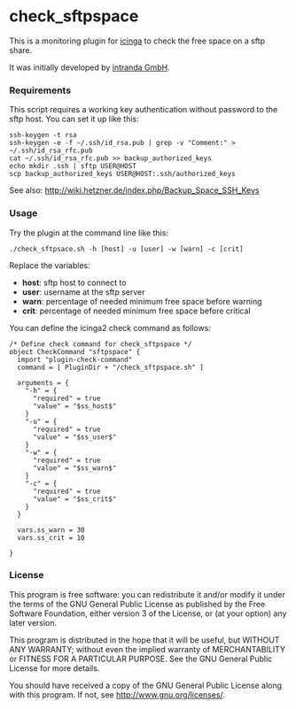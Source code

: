 # check_sftpspace
 
This is a monitoring plugin for [icinga](https://www.icinga.com) to check the free space on a sftp share.

It was initially developed by [intranda GmbH](http://www.intranda.com).


### Requirements
This script requires a working key authentication without password to the sftp host. You can set it up like this:

```
ssh-keygen -t rsa
ssh-keygen -e -f ~/.ssh/id_rsa.pub | grep -v "Comment:" > ~/.ssh/id_rsa_rfc.pub
cat ~/.ssh/id_rsa_rfc.pub >> backup_authorized_keys
echo mkdir .ssh | sftp USER@HOST
scp backup_authorized_keys USER@HOST:.ssh/authorized_keys
```
See also: http://wiki.hetzner.de/index.php/Backup_Space_SSH_Keys



### Usage
Try the plugin at the command line like this:
```
./check_sftpsace.sh -h [host] -u [user] -w [warn] -c [crit]
```

Replace the variables:
* __host__: sftp host to connect to
* __user__: username at the sftp server
* __warn__: percentage of needed minimum free space before warning
* __crit__: percentage of needed minimum free space before critical



You can define the icinga2 check command as follows:
```
/* Define check command for check_sftpspace */
object CheckCommand "sftpspace" {
  import "plugin-check-command"
  command = [ PluginDir + "/check_sftpspace.sh" ]

  arguments = {
    "-h" = {
      "required" = true
      "value" = "$ss_host$"
    }
    "-u" = {
      "required" = true
      "value" = "$ss_user$"
    }
    "-w" = {
      "required" = true
      "value" = "$ss_warn$"
    }
    "-c" = {
      "required" = true
      "value" = "$ss_crit$"
    }
  }

  vars.ss_warn = 30
  vars.ss_crit = 10

}
```
### License
This program is free software: you can redistribute it and/or modify it under the terms of the GNU General Public License as published by the Free Software Foundation, either version 3 of the License, or (at your option) any later version.

This program is distributed in the hope that it will be useful, but WITHOUT ANY WARRANTY; without even the implied warranty of MERCHANTABILITY or FITNESS FOR A PARTICULAR PURPOSE.  See the GNU General Public License for more details.

You should have received a copy of the GNU General Public License along with this program.  If not, see http://www.gnu.org/licenses/.

